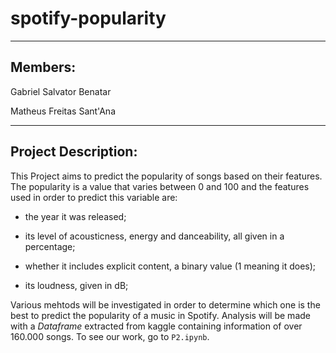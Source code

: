 # spotify-popularity
___
## Members:

Gabriel Salvator Benatar

Matheus Freitas Sant'Ana
___
## Project Description:


This Project aims to predict the popularity of songs based on their features. The popularity is a value that varies between 0 and 100 and the features used in order to predict this variable are:


* the year it was released;


* its level of acousticness, energy and danceability, all given in a percentage;


* whether it includes explicit content, a binary value (1 meaning it does);


* its loudness, given in dB;

Various mehtods will be investigated in order to determine which one is the best to predict the popularity of a music in Spotify. Analysis will be made with a _Dataframe_ extracted from kaggle containing information of over 160.000 songs. To see our work, go to `P2.ipynb`.
